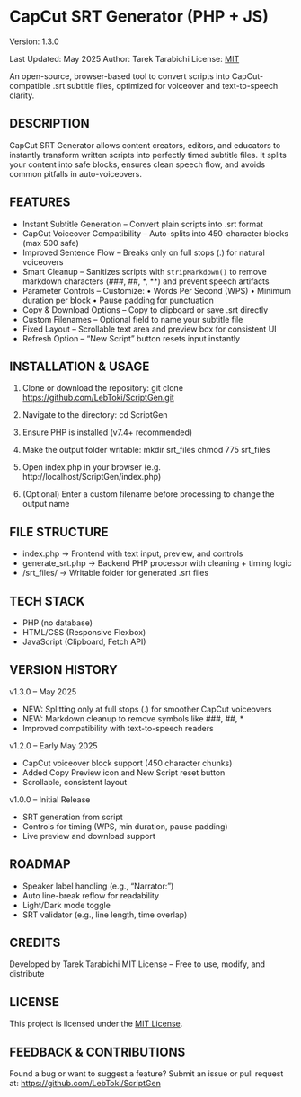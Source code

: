 CapCut SRT Generator (PHP + JS)
===============================

Version: 1.3.0

Last Updated: May 2025
Author: Tarek Tarabichi
License: [MIT](LICENSE)

An open-source, browser-based tool to convert scripts into CapCut-compatible .srt subtitle files, optimized for voiceover and text-to-speech clarity.

DESCRIPTION
-----------
CapCut SRT Generator allows content creators, editors, and educators to instantly transform written scripts into perfectly timed subtitle files. It splits your content into safe blocks, ensures clean speech flow, and avoids common pitfalls in auto-voiceovers.

FEATURES
--------
- Instant Subtitle Generation – Convert plain scripts into .srt format
- CapCut Voiceover Compatibility – Auto-splits into 450-character blocks (max 500 safe)
- Improved Sentence Flow – Breaks only on full stops (.) for natural voiceovers
- Smart Cleanup – Sanitizes scripts with `stripMarkdown()` to remove markdown characters (###, ##, *, **) and prevent speech artifacts
- Parameter Controls – Customize:
    • Words Per Second (WPS)
    • Minimum duration per block
    • Pause padding for punctuation
- Copy & Download Options – Copy to clipboard or save .srt directly
- Custom Filenames – Optional field to name your subtitle file
- Fixed Layout – Scrollable text area and preview box for consistent UI
- Refresh Option – “New Script” button resets input instantly

INSTALLATION & USAGE
---------------------
1. Clone or download the repository:
   git clone https://github.com/LebToki/ScriptGen.git

2. Navigate to the directory:
   cd ScriptGen

3. Ensure PHP is installed (v7.4+ recommended)

4. Make the output folder writable:
   mkdir srt_files
   chmod 775 srt_files

5. Open index.php in your browser (e.g. http://localhost/ScriptGen/index.php)
6. (Optional) Enter a custom filename before processing to change the output name

FILE STRUCTURE
--------------
- index.php        → Frontend with text input, preview, and controls
- generate_srt.php → Backend PHP processor with cleaning + timing logic
- /srt_files/      → Writable folder for generated .srt files

TECH STACK
----------
- PHP (no database)
- HTML/CSS (Responsive Flexbox)
- JavaScript (Clipboard, Fetch API)

VERSION HISTORY
---------------
v1.3.0 – May 2025
- NEW: Splitting only at full stops (.) for smoother CapCut voiceovers
- NEW: Markdown cleanup to remove symbols like ###, ##, *
- Improved compatibility with text-to-speech readers

v1.2.0 – Early May 2025
- CapCut voiceover block support (450 character chunks)
- Added Copy Preview icon and New Script reset button
- Scrollable, consistent layout

v1.0.0 – Initial Release
- SRT generation from script
- Controls for timing (WPS, min duration, pause padding)
- Live preview and download support

ROADMAP
-------
- Speaker label handling (e.g., “Narrator:”)
- Auto line-break reflow for readability
- Light/Dark mode toggle
- SRT validator (e.g., line length, time overlap)

CREDITS
-------
Developed by Tarek Tarabichi
MIT License – Free to use, modify, and distribute

LICENSE
-------
This project is licensed under the [MIT License](LICENSE).

FEEDBACK & CONTRIBUTIONS
-------------------------
Found a bug or want to suggest a feature?
Submit an issue or pull request at:
https://github.com/LebToki/ScriptGen
